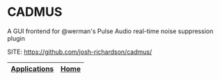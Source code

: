 # CADMUS
 
 A GUI frontend for @werman's Pulse Audio real-time noise  suppression plugin
 
 SITE: https://github.com/josh-richardson/cadmus/

 | [Applications](https://portable-linux-apps.github.io/apps.html) | [Home](https://portable-linux-apps.github.io)
 | --- | --- |
